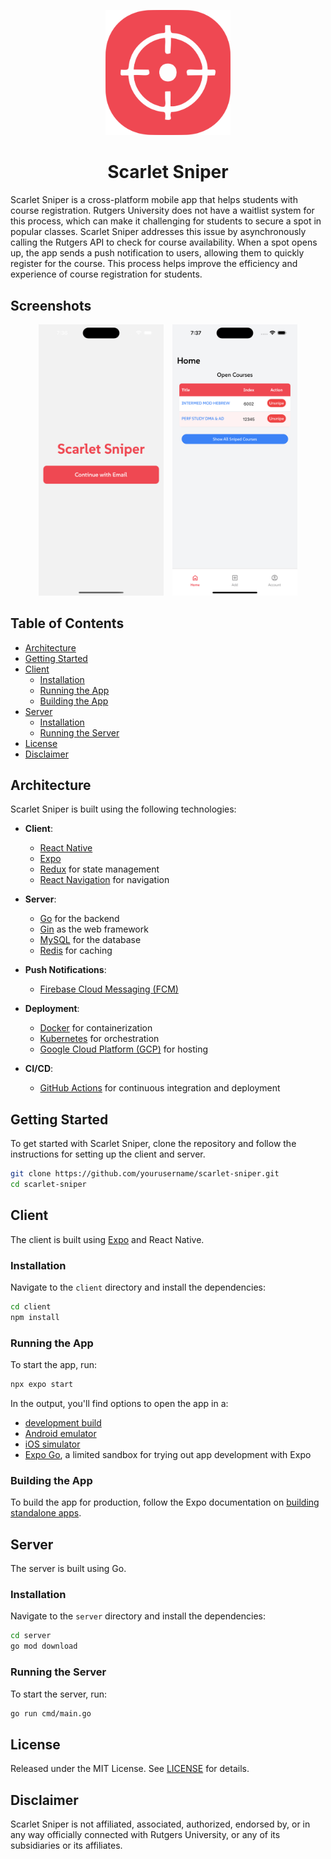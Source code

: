 <p align="center">
    <img src="./images/logo.png" alt="Scarlet Sniper Logo" width="200"/>
</p>

<h1 align="center">Scarlet Sniper</h1>

Scarlet Sniper is a cross-platform mobile app that helps students with course registration. Rutgers University does not have a waitlist system for this process, which can make it challenging for students to secure a spot in popular classes. Scarlet Sniper addresses this issue by asynchronously calling the Rutgers API to check for course availability. When a spot opens up, the app sends a push notification to users, allowing them to quickly register for the course. This process helps improve the efficiency and experience of course registration for students.

## Screenshots

<p align="center">
    <img src="images/screenshot2.png" alt="Screenshot 1" width="200" style="margin-right: 10px;"/>
    <img src="images/screenshot1.png" alt="Screenshot 2" width="200"/>
</p>

## Table of Contents

- [Architecture](#architecture)
- [Getting Started](#getting-started)
- [Client](#client)
    - [Installation](#installation)
    - [Running the App](#running-the-app)
    - [Building the App](#building-the-app)
- [Server](#server)
    - [Installation](#installation-1)
    - [Running the Server](#running-the-server)
- [License](#license)
- [Disclaimer](#disclaimer)

## Architecture

Scarlet Sniper is built using the following technologies:

- **Client**: 
    - [React Native](https://reactnative.dev/)
    - [Expo](https://expo.dev/)
    - [Redux](https://redux.js.org/) for state management
    - [React Navigation](https://reactnavigation.org/) for navigation

- **Server**:
    - [Go](https://golang.org/) for the backend
    - [Gin](https://gin-gonic.com/) as the web framework
    - [MySQL](https://www.mysql.com/) for the database
    - [Redis](https://redis.io/) for caching

- **Push Notifications**:
    - [Firebase Cloud Messaging (FCM)](https://firebase.google.com/docs/cloud-messaging)

- **Deployment**:
    - [Docker](https://www.docker.com/) for containerization
    - [Kubernetes](https://kubernetes.io/) for orchestration
    - [Google Cloud Platform (GCP)](https://cloud.google.com/) for hosting

- **CI/CD**:
    - [GitHub Actions](https://github.com/features/actions) for continuous integration and deployment

## Getting Started

To get started with Scarlet Sniper, clone the repository and follow the instructions for setting up the client and server.

```sh
git clone https://github.com/yourusername/scarlet-sniper.git
cd scarlet-sniper
```

## Client

The client is built using [Expo](https://expo.dev) and React Native.

### Installation

Navigate to the `client` directory and install the dependencies:

```sh
cd client
npm install
```

### Running the App

To start the app, run:

```sh
npx expo start
```

In the output, you'll find options to open the app in a:

- [development build](https://docs.expo.dev/develop/development-builds/introduction/)
- [Android emulator](https://docs.expo.dev/workflow/android-studio-emulator/)
- [iOS simulator](https://docs.expo.dev/workflow/ios-simulator/)
- [Expo Go](https://expo.dev/go), a limited sandbox for trying out app development with Expo

### Building the App

To build the app for production, follow the Expo documentation on [building standalone apps](https://docs.expo.dev/distribution/building-standalone-apps/).

## Server

The server is built using Go.

### Installation

Navigate to the `server` directory and install the dependencies:

```sh
cd server
go mod download
```

### Running the Server

To start the server, run:

```sh
go run cmd/main.go
```

## License

Released under the MIT License. See [LICENSE](LICENSE) for details.

## Disclaimer

Scarlet Sniper is not affiliated, associated, authorized, endorsed by, or in any way officially connected with Rutgers University, or any of its subsidiaries or its affiliates.